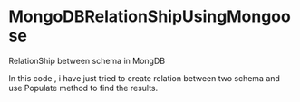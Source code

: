 # MongoDBRelationShipUsingMongoose
RelationShip between schema in MongDB

In this code , i have just tried to create relation between two schema and use Populate method to find the results.
